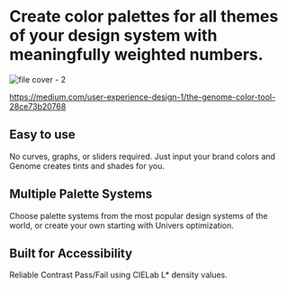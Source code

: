# Create color palettes for all themes of your design system with meaningfully weighted numbers.

![file cover - 2](https://github.com/caoimghgin/genome-import-figma/assets/701989/dd55a5f6-83ea-4c87-b4bf-2a31d1d48d3d)

https://medium.com/user-experience-design-1/the-genome-color-tool-28ce73b20768

## Easy to use
No curves, graphs, or sliders required. Just input your brand colors and Genome  creates tints and shades for you. 

## Multiple Palette Systems
Choose palette systems from the most popular design systems of the world, or create your own starting with Univers optimization.

## Built for Accessibility
Reliable Contrast Pass/Fail using CIELab L* density values.
